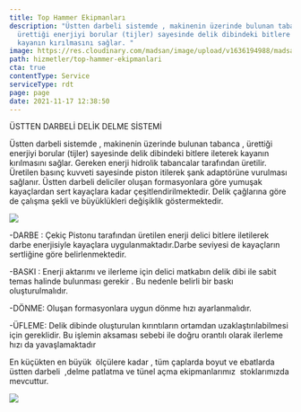 ```yaml
---
title: Top Hammer Ekipmanları
description: "Üstten darbeli sistemde , makinenin üzerinde bulunan tabanca ,
  ürettiği enerjiyi borular (tijler) sayesinde delik dibindeki bitlere ileterek
  kayanın kırılmasını sağlar. "
image: https://res.cloudinary.com/madsan/image/upload/v1636194988/madsan-stock/IMG_3205_tqzmzj.jpg
path: hizmetler/top-hammer-ekipmanlari
cta: true
contentType: Service
serviceType: rdt
page: page
date: 2021-11-17 12:38:50
---
```

ÜSTTEN DARBELİ DELİK DELME SİSTEMİ

Üstten darbeli sistemde , makinenin üzerinde bulunan tabanca , ürettiği enerjiyi borular (tijler) sayesinde delik dibindeki bitlere ileterek kayanın kırılmasını sağlar. Gereken enerji hidrolik tabancalar tarafından üretilir. Üretilen basınç kuvveti sayesinde piston itilerek şank adaptörüne vurulması sağlanır. Üstten darbeli deliciler oluşan formasyonlara göre yumuşak kayaçlardan sert kayaçlara kadar çeşitlendirilmektedir. Delik çağlarına göre de çalışma şekli ve büyüklükleri değişiklik göstermektedir. 

![](https://res.cloudinary.com/madsan/image/upload/v1643727572/madsan-stock/top_hammer1_zaspeo.png)

\-DARBE : Çekiç Pistonu tarafından üretilen enerji delici bitlere iletilerek darbe enerjisiyle kayaçlara uygulanmaktadır.Darbe seviyesi de kayaçların sertliğine göre belirlenmektedir.

\-BASKI : Enerji aktarımı ve ilerleme için delici matkabın delik dibi ile sabit temas halinde bulunması gerekir . Bu nedenle belirli bir baskı oluşturulmalıdır.

\-DÖNME: Oluşan formasyonlara uygun dönme hızı ayarlanmalıdır.

\-ÜFLEME: Delik dibinde oluşturulan kırıntıların ortamdan uzaklaştırılabilmesi için gereklidir. Bu işlemin aksaması sebebi ile doğru orantılı olarak ilerleme hızı da yavaşlamaktadır

En küçükten en büyük  ölçülere kadar , tüm çaplarda boyut ve ebatlarda  üstten darbeli  ,delme patlatma ve tünel açma ekipmanlarımız  stoklarımızda mevcuttur.

![](https://res.cloudinary.com/madsan/image/upload/v1643727657/madsan-stock/tophammer2_gmvxla.png)